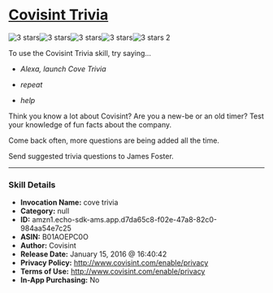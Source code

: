 # [Covisint Trivia](http://alexa.amazon.com/#skills/amzn1.echo-sdk-ams.app.d7da65c8-f02e-47a8-82c0-984aa54e7c25)
![3 stars](../../images/ic_star_black_18dp_1x.png)![3 stars](../../images/ic_star_black_18dp_1x.png)![3 stars](../../images/ic_star_black_18dp_1x.png)![3 stars](../../images/ic_star_border_black_18dp_1x.png)![3 stars](../../images/ic_star_border_black_18dp_1x.png) 2

To use the Covisint Trivia skill, try saying...

* *Alexa, launch Cove Trivia*

* *repeat*

* *help*

Think you know a lot about Covisint?  Are you a new-be or an old timer?  Test your knowledge of fun facts about the company.  

Come back often, more questions are being added all the time.

Send suggested trivia questions to James Foster.

***

### Skill Details

* **Invocation Name:** cove trivia
* **Category:** null
* **ID:** amzn1.echo-sdk-ams.app.d7da65c8-f02e-47a8-82c0-984aa54e7c25
* **ASIN:** B01AOEPC0O
* **Author:** Covisint
* **Release Date:** January 15, 2016 @ 16:40:42
* **Privacy Policy:** http://www.covisint.com/enable/privacy
* **Terms of Use:** http://www.covisint.com/enable/privacy
* **In-App Purchasing:** No
